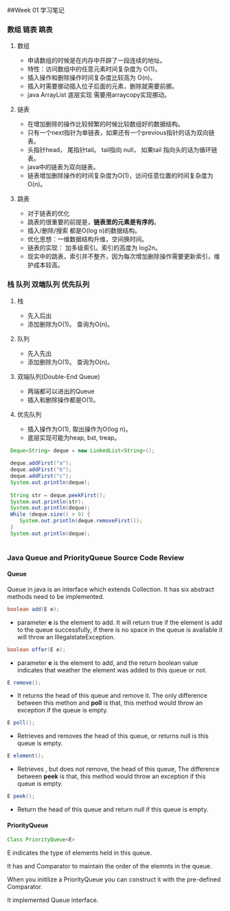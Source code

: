

##Week 01 学习笔记

### 数组 链表 跳表
1. 数组

	* 申请数组的时候是在内存中开辟了一段连续的地址。
	* 特性：访问数组中的任意元素时间复杂度为 O(1)。
	* 插入操作和删除操作时间复杂度比较高为 O(n)。
	* 插入时需要挪动插入位子后面的元素，删除就需要前挪。
	* java ArrayList 底层实现 需要用arraycopy实现挪动。
2. 链表
	* 在增加删除的操作比较频繁的时候比较数组好的数据结构。
	* 只有一个next指针为单链表，如果还有一个previous指针的话为双向链表。
	* 头指针head， 尾指针tail。 tail指向 null， 如果tail 指向头的话为循环链表。
	* java中的链表为双向链表。
	* 链表增加删除操作的时间复杂度为O(1)，访问任意位置的时间复杂度为O(n)。

3. 跳表
	* 对于链表的优化
	* 跳表的很重要的前提是，**链表里的元素是有序的**。
	* 插入/删除/搜索 都是O(log n)的数据结构。
	* 优化思想：一维数据结构升维，空间换时间。
	* 链表的实现： 加多级索引。索引的高度为 log2n。
	* 现实中的跳表，索引并不整齐，因为每次增加删除操作需要更新索引，维护成本较高。

### 栈 队列 双端队列 优先队列
1. 栈
	* 先入后出
	* 添加删除为O(1)。 查询为O(n)。

2. 队列
	* 先入先出
	* 添加删除为O(1)。 查询为O(n)。

3. 双端队列(Double-End Queue)
	* 两端都可以进出的Queue
	* 插入和删除操作都是O(1)。

4. 优先队列
	* 插入操作为O(1), 取出操作为O(log n)。
	* 底层实现可能为heap, bst, treap。

	
``` java
 Deque<String> deque = new LinkedList<String>();
 
 deque.addFirst("a");
 deque.addFirst("b");
 deque.addFirst("c");
 System.out.println(deque);
 
 String str = deque.peekFirst();
 System.out.println(str);
 System.out.println(deque);
 While (deque.size() > 0) {
 	System.out.println(deque.removeFirst());
 }
 System.out.println(deque);
 
```

### Java Queue and PriorityQueue Source Code Review

#### Queue

Queue in java is an interface which extends Collection. It has six abstract methods need to be implemented.


```java 
boolean add(E e);
```

*  parameter **e** is the element to add. It will return true if the element is add to the queue successfully, if there is no space in the queue is available it will throw an IllegalstateException.


```java 
boolean offer(E e);
```

*   parameter **e** is the element to add, and the return boolean value indicates that weather the element was added to this queue or not. 

```java 
E remove();
```

*  It returns the head of this queue and remove it. The only difference between this methon and **poll** is that, this method would throw an exception if the queue is empty.


```java 
E poll();
```

* Retrieves and removes the head of this queue, or returns null is this queue is empty.

```java 
E element();
```

* Retrieves , but does not remove, the head of this queue, The difference between **peek** is that, this method would throw an exception if this queue is empty.

```java 
E peek();
```

* Return the head of this queue and return null if this queue is empty.

#### PriorityQueue


```java 
Class PriorityQueue<E>
```

E indicates the type of elements held in this queue.

It has and Comparator to maintain the order of the elemnts in the queue.

When you initilize a PriorityQueue you can construct it with the pre-defined Comparator. 

It implemented Queue interface.
